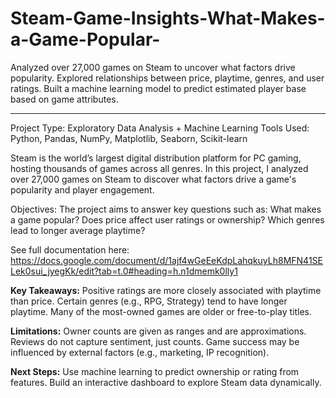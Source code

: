 # Steam-Game-Insights-What-Makes-a-Game-Popular-
Analyzed over 27,000 games on Steam to uncover what factors drive popularity. Explored relationships between price, playtime, genres, and user ratings. Built a machine learning model to predict estimated player base based on game attributes.

---

Project Type: Exploratory Data Analysis + Machine Learning
Tools Used: Python, Pandas, NumPy, Matplotlib, Seaborn, Scikit-learn
 
Steam is the world’s largest digital distribution platform for PC gaming, hosting thousands of games across all genres. In this project, I analyzed over 27,000 games on Steam to discover what factors drive a game's popularity and player engagement.
 
Objectives:
The project aims to answer key questions such as:
What makes a game popular?
Does price affect user ratings or ownership?
Which genres lead to longer average playtime?
 
See full documentation here: https://docs.google.com/document/d/1ajf4wGeEeKdpLahqkuyLh8MFN41SELek0sui_jyegKk/edit?tab=t.0#heading=h.n1dmemk0lly1
 
**Key Takeaways:**
Positive ratings are more closely associated with playtime than price.
Certain genres (e.g., RPG, Strategy) tend to have longer playtime.
Many of the most-owned games are older or free-to-play titles.
 
**Limitations:**
Owner counts are given as ranges and are approximations.
Reviews do not capture sentiment, just counts.
Game success may be influenced by external factors (e.g., marketing, IP recognition).
 
**Next Steps:**
Use machine learning to predict ownership or rating from features.
Build an interactive dashboard to explore Steam data dynamically.


